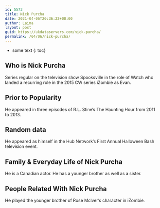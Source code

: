 ```yaml
---
id: 5573
title: Nick Purcha
date: 2021-04-06T20:36:22+00:00
author: Laima
layout: post
guid: https://ukdataservers.com/nick-purcha/
permalink: /04/06/nick-purcha/
---
```


* some text
{: toc}


## Who is Nick Purcha
                  
                  
                  
Series regular on the television show Spooksville in the role of Watch who landed a recurring role in the 2015 CW series iZombie as Evan.
                  
              
            
              
            
                
                
                
## Prior to Popularity
                  
                  
                  
He appeared in three episodes of R.L. Stine&#8217;s The Haunting Hour from 2011 to 2013.
                  
              
            
              
            
                
                
                
## Random data
                  
                  
                  
He appeared as himself in the Hub Network&#8217;s First Annual Halloween Bash television event.
                  
              
            
              
            
                
                
                
## Family & Everyday Life of Nick Purcha
                  
                  
                  
He is a Canadian actor. He has a younger brother as well as a sister.
                  
              
            
              
            
                
                
                
## People Related With Nick Purcha
                  
                  
                  
He played the younger brother of Rose McIver&#8217;s character in iZombie.
                  
              
            
              
            
                
              
            
              
              
            
            
              
            
          
          
          